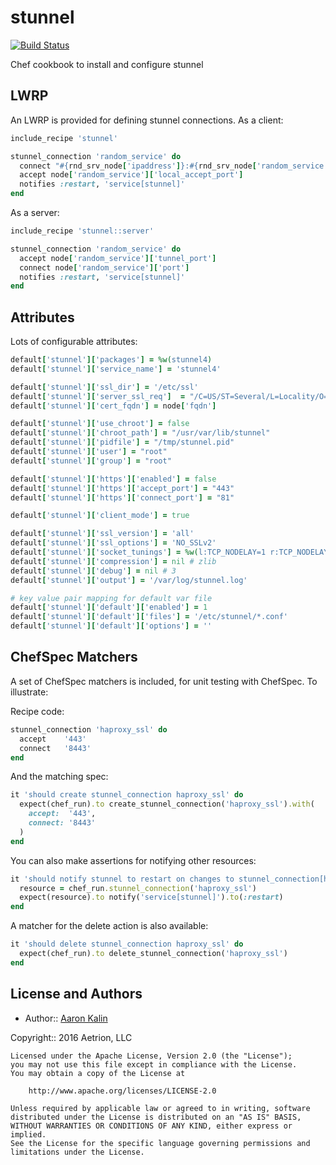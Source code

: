 # stunnel

[![Build Status](https://travis-ci.org/aetrion/chef-stunnel.svg?branch=master)](https://travis-ci.org/aetrion/chef-stunnel)

Chef cookbook to install and configure stunnel

## LWRP

An LWRP is provided for defining stunnel connections. As a client:
```ruby
include_recipe 'stunnel'

stunnel_connection 'random_service' do
  connect "#{rnd_srv_node['ipaddress']}:#{rnd_srv_node['random_service']['port']}"
  accept node['random_service']['local_accept_port']
  notifies :restart, 'service[stunnel]'
end
```

As a server:
```ruby
include_recipe 'stunnel::server'

stunnel_connection 'random_service' do
  accept node['random_service']['tunnel_port']
  connect node['random_service']['port']
  notifies :restart, 'service[stunnel]'
end
```

## Attributes

Lots of configurable attributes:

```ruby
default['stunnel']['packages'] = %w(stunnel4)
default['stunnel']['service_name'] = 'stunnel4'

default['stunnel']['ssl_dir'] = '/etc/ssl'
default['stunnel']['server_ssl_req']  = "/C=US/ST=Several/L=Locality/O=Example/OU=Operations/CN=#{node['fqdn']}/emailAddress=root@#{node['fqdn']}"
default['stunnel']['cert_fqdn'] = node['fqdn']

default['stunnel']['use_chroot'] = false
default['stunnel']['chroot_path'] = "/usr/var/lib/stunnel"
default['stunnel']['pidfile'] = "/tmp/stunnel.pid"
default['stunnel']['user'] = "root"
default['stunnel']['group'] = "root"

default['stunnel']['https']['enabled'] = false
default['stunnel']['https']['accept_port'] = "443"
default['stunnel']['https']['connect_port'] = "81"

default['stunnel']['client_mode'] = true

default['stunnel']['ssl_version'] = 'all'
default['stunnel']['ssl_options'] = 'NO_SSLv2'
default['stunnel']['socket_tunings'] = %w(l:TCP_NODELAY=1 r:TCP_NODELAY=1)
default['stunnel']['compression'] = nil # zlib
default['stunnel']['debug'] = nil # 3
default['stunnel']['output'] = '/var/log/stunnel.log'

# key value pair mapping for default var file
default['stunnel']['default']['enabled'] = 1
default['stunnel']['default']['files'] = '/etc/stunnel/*.conf'
default['stunnel']['default']['options'] = ''
```

## ChefSpec Matchers

A set of ChefSpec matchers is included, for unit testing with ChefSpec. To illustrate:

Recipe code:

```ruby
stunnel_connection 'haproxy_ssl' do
  accept    '443'
  connect   '8443'
end
```

And the matching spec:

```ruby
it 'should create stunnel_connection haproxy_ssl' do
  expect(chef_run).to create_stunnel_connection('haproxy_ssl').with(
    accept:  '443',
    connect: '8443'
  )
end
```

You can also make assertions for notifying other resources:

```ruby
it 'should notify stunnel to restart on changes to stunnel_connection[haproxy_ssl]' do
  resource = chef_run.stunnel_connection('haproxy_ssl')
  expect(resource).to notify('service[stunnel]').to(:restart)
end
```

A matcher for the delete action is also available:

```ruby
it 'should delete stunnel_connection haproxy_ssl' do
  expect(chef_run).to delete_stunnel_connection('haproxy_ssl')
end
```

## License and Authors

* Author:: [Aaron Kalin](https://github.com/martinisoft)

Copyright:: 2016 Aetrion, LLC

```
Licensed under the Apache License, Version 2.0 (the "License");
you may not use this file except in compliance with the License.
You may obtain a copy of the License at

    http://www.apache.org/licenses/LICENSE-2.0

Unless required by applicable law or agreed to in writing, software
distributed under the License is distributed on an "AS IS" BASIS,
WITHOUT WARRANTIES OR CONDITIONS OF ANY KIND, either express or implied.
See the License for the specific language governing permissions and
limitations under the License.
```
